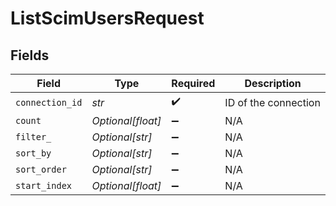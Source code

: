 # ListScimUsersRequest


## Fields

| Field                | Type                 | Required             | Description          |
| -------------------- | -------------------- | -------------------- | -------------------- |
| `connection_id`      | *str*                | :heavy_check_mark:   | ID of the connection |
| `count`              | *Optional[float]*    | :heavy_minus_sign:   | N/A                  |
| `filter_`            | *Optional[str]*      | :heavy_minus_sign:   | N/A                  |
| `sort_by`            | *Optional[str]*      | :heavy_minus_sign:   | N/A                  |
| `sort_order`         | *Optional[str]*      | :heavy_minus_sign:   | N/A                  |
| `start_index`        | *Optional[float]*    | :heavy_minus_sign:   | N/A                  |